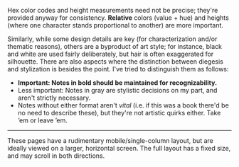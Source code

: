Hex color codes and height measurements need not be precise; they're provided anyway for consistency. **Relative** colors (value + hue) and heights (where one character stands proportional to another) are more important.

Similarly, while some design details are key (for characterization and/or thematic reasons), others are a byproduct of art style; for instance, black and white are used fairly deliberately, but hair is often exaggerated for silhouette. There are also aspects where the distinction between diegesis and stylization is besides the point. I've tried to distinguish them as follows:

- **<span class="x">Important: </span>Notes in bold should be maintained for recognizability.**
- <span class="ni"><span class="x">Less important: </span>Notes in gray are stylistic decisions on my part, and aren't strictly necessary.</span>
- Notes without either format aren't *vital* (i.e. if this was a book there'd be no need to describe these), but they're not artistic quirks either. Take ’em or leave ’em.

----

These pages have a rudimentary mobile/single-column layout, but are ideally viewed on a larger, horizontal screen. The full layout has a fixed size, and may scroll in both directions.